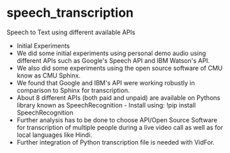# speech_transcription
Speech to Text using different available APIs

* Initial Experiments
* We did some initial experiments using personal demo audio using different APIs such as Google's Speech API and IBM Watson's API.
* We also did some experiments using the open source software of CMU know as CMU Sphinx.
* We found that Google and IBM's API were working robustly in comparison to Sphinx for transcription.
* About 8 different APIs (both paid and unpaid) are available on Pythons library known as SpeechRecognition - Install using: !pip install SpeechRecognition
* Further analysis has to be done to choose API/Open Source Software for transcription of multiple people during a live video call as well as for local languages like Hindi.
* Further integration of Python transcription file is needed with VidFor.
